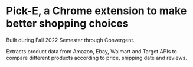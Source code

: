 # Pick-E, a Chrome extension to make better shopping choices

Built during Fall 2022 Semester through Convergent.

Extracts product data from Amazon, Ebay, Walmart and Target APIs to compare different products according to price, shipping date and reviews. 

